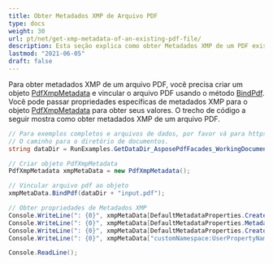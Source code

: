 ```yaml
---
title: Obter Metadados XMP de Arquivo PDF
type: docs
weight: 30
url: pt/net/get-xmp-metadata-of-an-existing-pdf-file/
description: Esta seção explica como obter Metadados XMP de um PDF existente com Aspose.PDF Facades.
lastmod: "2021-06-05"
draft: false
---
```


Para obter metadados XMP de um arquivo PDF, você precisa criar um objeto [PdfXmpMetadata](https://reference.aspose.com/pdf/net/aspose.pdf.facades/pdfxmpmetadata) e vincular o arquivo PDF usando o método [BindPdf](https://reference.aspose.com/pdf/net/aspose.pdf.facades/facade/methods/bindpdf/index). Você pode passar propriedades específicas de metadados XMP para o objeto [PdfXmpMetadata](https://reference.aspose.com/pdf/net/aspose.pdf.facades/pdfxmpmetadata) para obter seus valores. O trecho de código a seguir mostra como obter metadados XMP de um arquivo PDF.

```csharp
// Para exemplos completos e arquivos de dados, por favor vá para https://github.com/aspose-pdf/Aspose.Pdf-for-.NET
// O caminho para o diretório de documentos.
string dataDir = RunExamples.GetDataDir_AsposePdfFacades_WorkingDocuments();

// Criar objeto PdfXmpMetadata
PdfXmpMetadata xmpMetaData = new PdfXmpMetadata();

// Vincular arquivo pdf ao objeto
xmpMetaData.BindPdf(dataDir + "input.pdf");

// Obter propriedades de Metadados XMP
Console.WriteLine(": {0}", xmpMetaData[DefaultMetadataProperties.CreateDate].ToString());
Console.WriteLine(": {0}", xmpMetaData[DefaultMetadataProperties.MetadataDate].ToString());
Console.WriteLine(": {0}", xmpMetaData[DefaultMetadataProperties.CreatorTool].ToString());
Console.WriteLine(": {0}", xmpMetaData["customNamespace:UserPropertyName"].ToString());

Console.ReadLine();
```